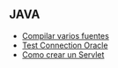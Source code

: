 ## JAVA

* [Compilar varios fuentes](guia/CompilarVariosFuentes.rst)
* [Test Connection Oracle](guia/Java_TestConnection_Oracle.rst)
* [Como crear un Servlet](guia/ComoCrearServlet.rst)
